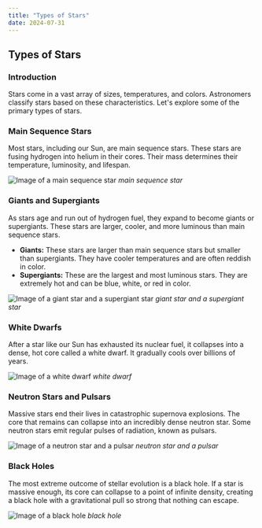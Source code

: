 ```yaml
---
title: "Types of Stars"
date: 2024-07-31
---
```


## Types of Stars

### Introduction
Stars come in a vast array of sizes, temperatures, and colors. Astronomers classify stars based on these characteristics. Let's explore some of the primary types of stars.

### Main Sequence Stars
Most stars, including our Sun, are main sequence stars. These stars are fusing hydrogen into helium in their cores. Their mass determines their temperature, luminosity, and lifespan.

![Image of a main sequence star](https://c02.purpledshub.com/uploads/sites/48/2023/05/Herzsprung-Russel-Chart-366fee9.jpg)
*main sequence star*

### Giants and Supergiants
As stars age and run out of hydrogen fuel, they expand to become giants or supergiants. These stars are larger, cooler, and more luminous than main sequence stars.

* **Giants:** These stars are larger than main sequence stars but smaller than supergiants. They have cooler temperatures and are often reddish in color.
* **Supergiants:** These are the largest and most luminous stars. They are extremely hot and can be blue, white, or red in color.

![Image of a giant star and a supergiant star](https://www.universetoday.com/wp-content/uploads/2017/08/eso1726b.jpg)
*giant star and a supergiant star*

### White Dwarfs
After a star like our Sun has exhausted its nuclear fuel, it collapses into a dense, hot core called a white dwarf. It gradually cools over billions of years.

![Image of a white dwarf](https://dq0hsqwjhea1.cloudfront.net/WhiteDwarf-1440x1060pixels.original.jpg)
*white dwarf*

### Neutron Stars and Pulsars
Massive stars end their lives in catastrophic supernova explosions. The core that remains can collapse into an incredibly dense neutron star. Some neutron stars emit regular pulses of radiation, known as pulsars.

![Image of a neutron star and a pulsar](https://www.astronomy.com/wp-content/uploads/sites/2/2023/02/Pulsar_Illustration.jpg)
*neutron star and a pulsar*

### Black Holes
The most extreme outcome of stellar evolution is a black hole. If a star is massive enough, its core can collapse to a point of infinite density, creating a black hole with a gravitational pull so strong that nothing can escape.

![Image of a black hole](https://upload.wikimedia.org/wikipedia/commons/thumb/4/4f/Black_hole_-_Messier_87_crop_max_res.jpg/387px-Black_hole_-_Messier_87_crop_max_res.jpg)
*black hole*
